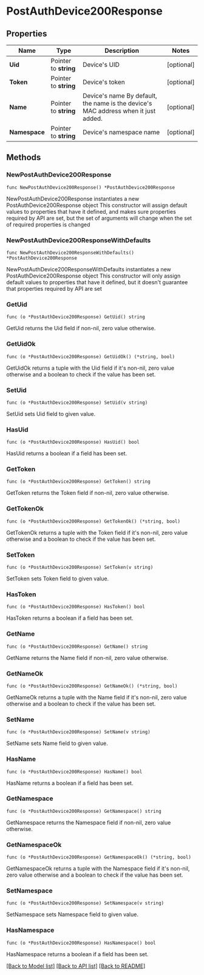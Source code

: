 # PostAuthDevice200Response

## Properties

Name | Type | Description | Notes
------------ | ------------- | ------------- | -------------
**Uid** | Pointer to **string** | Device&#39;s UID | [optional] 
**Token** | Pointer to **string** | Device&#39;s token | [optional] 
**Name** | Pointer to **string** | Device&#39;s name   By default, the name is the device&#39;s MAC address when it just added.  | [optional] 
**Namespace** | Pointer to **string** | Device&#39;s namespace name | [optional] 

## Methods

### NewPostAuthDevice200Response

`func NewPostAuthDevice200Response() *PostAuthDevice200Response`

NewPostAuthDevice200Response instantiates a new PostAuthDevice200Response object
This constructor will assign default values to properties that have it defined,
and makes sure properties required by API are set, but the set of arguments
will change when the set of required properties is changed

### NewPostAuthDevice200ResponseWithDefaults

`func NewPostAuthDevice200ResponseWithDefaults() *PostAuthDevice200Response`

NewPostAuthDevice200ResponseWithDefaults instantiates a new PostAuthDevice200Response object
This constructor will only assign default values to properties that have it defined,
but it doesn't guarantee that properties required by API are set

### GetUid

`func (o *PostAuthDevice200Response) GetUid() string`

GetUid returns the Uid field if non-nil, zero value otherwise.

### GetUidOk

`func (o *PostAuthDevice200Response) GetUidOk() (*string, bool)`

GetUidOk returns a tuple with the Uid field if it's non-nil, zero value otherwise
and a boolean to check if the value has been set.

### SetUid

`func (o *PostAuthDevice200Response) SetUid(v string)`

SetUid sets Uid field to given value.

### HasUid

`func (o *PostAuthDevice200Response) HasUid() bool`

HasUid returns a boolean if a field has been set.

### GetToken

`func (o *PostAuthDevice200Response) GetToken() string`

GetToken returns the Token field if non-nil, zero value otherwise.

### GetTokenOk

`func (o *PostAuthDevice200Response) GetTokenOk() (*string, bool)`

GetTokenOk returns a tuple with the Token field if it's non-nil, zero value otherwise
and a boolean to check if the value has been set.

### SetToken

`func (o *PostAuthDevice200Response) SetToken(v string)`

SetToken sets Token field to given value.

### HasToken

`func (o *PostAuthDevice200Response) HasToken() bool`

HasToken returns a boolean if a field has been set.

### GetName

`func (o *PostAuthDevice200Response) GetName() string`

GetName returns the Name field if non-nil, zero value otherwise.

### GetNameOk

`func (o *PostAuthDevice200Response) GetNameOk() (*string, bool)`

GetNameOk returns a tuple with the Name field if it's non-nil, zero value otherwise
and a boolean to check if the value has been set.

### SetName

`func (o *PostAuthDevice200Response) SetName(v string)`

SetName sets Name field to given value.

### HasName

`func (o *PostAuthDevice200Response) HasName() bool`

HasName returns a boolean if a field has been set.

### GetNamespace

`func (o *PostAuthDevice200Response) GetNamespace() string`

GetNamespace returns the Namespace field if non-nil, zero value otherwise.

### GetNamespaceOk

`func (o *PostAuthDevice200Response) GetNamespaceOk() (*string, bool)`

GetNamespaceOk returns a tuple with the Namespace field if it's non-nil, zero value otherwise
and a boolean to check if the value has been set.

### SetNamespace

`func (o *PostAuthDevice200Response) SetNamespace(v string)`

SetNamespace sets Namespace field to given value.

### HasNamespace

`func (o *PostAuthDevice200Response) HasNamespace() bool`

HasNamespace returns a boolean if a field has been set.


[[Back to Model list]](../README.md#documentation-for-models) [[Back to API list]](../README.md#documentation-for-api-endpoints) [[Back to README]](../README.md)


